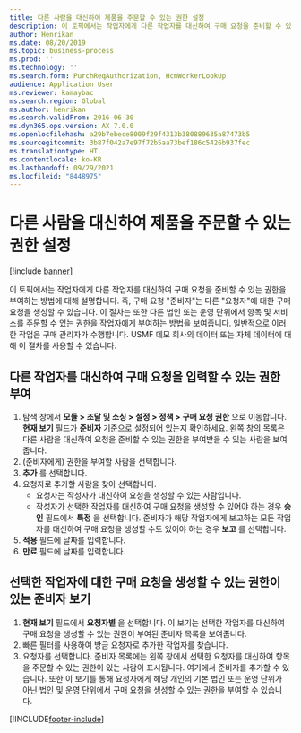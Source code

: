 ```yaml
---
title: 다른 사람을 대신하여 제품을 주문할 수 있는 권한 설정
description: 이 토픽에서는 작업자에게 다른 작업자를 대신하여 구매 요청을 준비할 수 있는 권한을 부여하는 방법에 대해 설명합니다.
author: Henrikan
ms.date: 08/20/2019
ms.topic: business-process
ms.prod: ''
ms.technology: ''
ms.search.form: PurchReqAuthorization, HcmWorkerLookUp
audience: Application User
ms.reviewer: kamaybac
ms.search.region: Global
ms.author: henrikan
ms.search.validFrom: 2016-06-30
ms.dyn365.ops.version: AX 7.0.0
ms.openlocfilehash: a29b7ebece8009f29f4313b380889635a87473b5
ms.sourcegitcommit: 3b87f042a7e97f72b5aa73bef186c5426b937fec
ms.translationtype: HT
ms.contentlocale: ko-KR
ms.lasthandoff: 09/29/2021
ms.locfileid: "8448975"
---
```

# <a name="set-up-permissions-for-ordering-products-on-behalf-of-someone-else"></a>다른 사람을 대신하여 제품을 주문할 수 있는 권한 설정

[!include [banner](../../includes/banner.md)]

이 토픽에서는 작업자에게 다른 작업자를 대신하여 구매 요청을 준비할 수 있는 권한을 부여하는 방법에 대해 설명합니다. 즉, 구매 요청 "준비자"는 다른 "요청자"에 대한 구매 요청을 생성할 수 있습니다. 이 절차는 또한 다른 법인 또는 운영 단위에서 항목 및 서비스를 주문할 수 있는 권한을 작업자에게 부여하는 방법을 보여줍니다. 일반적으로 이러한 작업은 구매 관리자가 수행합니다. USMF 데모 회사의 데이터 또는 자체 데이터에 대해 이 절차를 사용할 수 있습니다.


## <a name="grant-permission-to-enter-purchase-requisitions-on-behalf-of-another-worker"></a>다른 작업자를 대신하여 구매 요청을 입력할 수 있는 권한 부여
1. 탐색 창에서 **모듈 > 조달 및 소싱 > 설정 > 정책 > 구매 요청 권한** 으로 이동합니다. **현재 보기** 필드가 **준비자** 기준으로 설정되어 있는지 확인하세요. 왼쪽 창의 목록은 다른 사람을 대신하여 요청을 준비할 수 있는 권한을 부여받을 수 있는 사람을 보여줍니다.  
2. (준비자에게) 권한을 부여할 사람을 선택합니다.
3. **추가** 를 선택합니다.
4. 요청자로 추가할 사람을 찾아 선택합니다.
    - 요청자는 작성자가 대신하여 요청을 생성할 수 있는 사람입니다.  
    - 작성자가 선택한 작업자를 대신하여 구매 요청을 생성할 수 있어야 하는 경우 **승인** 필드에서 **특정** 을 선택합니다. 준비자가 해당 작업자에게 보고하는 모든 작업자를 대신하여 구매 요청을 생성할 수도 있어야 하는 경우 **보고** 를 선택합니다.  
5. **적용** 필드에 날짜를 입력합니다.
6. **만료** 필드에 날짜를 입력합니다.

## <a name="view-preparers-who-have-permission-to-create-purchase-requisitions-for-a-selected-worker"></a>선택한 작업자에 대한 구매 요청을 생성할 수 있는 권한이 있는 준비자 보기
1. **현재 보기** 필드에서 **요청자별** 을 선택합니다. 이 보기는 선택한 작업자를 대신하여 구매 요청을 생성할 수 있는 권한이 부여된 준비자 목록을 보여줍니다.  
2. 빠른 필터를 사용하여 방금 요청자로 추가한 작업자를 찾습니다.
3. 요청자를 선택합니다. 준비자 목록에는 왼쪽 창에서 선택한 요청자를 대신하여 항목을 주문할 수 있는 권한이 있는 사람이 표시됩니다.  여기에서 준비자를 추가할 수 있습니다. 또한 이 보기를 통해 요청자에게 해당 개인의 기본 법인 또는 운영 단위가 아닌 법인 및 운영 단위에서 구매 요청을 생성할 수 있는 권한을 부여할 수 있습니다.  



[!INCLUDE[footer-include](../../../includes/footer-banner.md)]